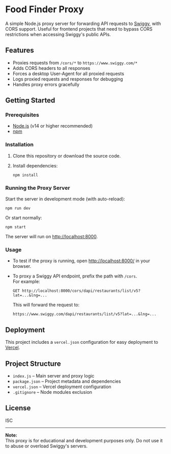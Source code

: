 # Food Finder Proxy

A simple Node.js proxy server for forwarding API requests to [Swiggy](https://www.swiggy.com), with CORS support. Useful for frontend projects that need to bypass CORS restrictions when accessing Swiggy's public APIs.

## Features

- Proxies requests from `/cors/*` to `https://www.swiggy.com/*`
- Adds CORS headers to all responses
- Forces a desktop User-Agent for all proxied requests
- Logs proxied requests and responses for debugging
- Handles proxy errors gracefully

## Getting Started

### Prerequisites

- [Node.js](https://nodejs.org/) (v14 or higher recommended)
- [npm](https://www.npmjs.com/)

### Installation

1. Clone this repository or download the source code.
2. Install dependencies:

   ```
   npm install
   ```

### Running the Proxy Server

Start the server in development mode (with auto-reload):

```
npm run dev
```

Or start normally:

```
npm start
```

The server will run on [http://localhost:8000](http://localhost:8000).

### Usage

- To test if the proxy is running, open [http://localhost:8000/](http://localhost:8000/) in your browser.
- To proxy a Swiggy API endpoint, prefix the path with `/cors`.  
  For example:

  ```
  GET http://localhost:8000/cors/dapi/restaurants/list/v5?lat=...&lng=...
  ```

  This will forward the request to:

  ```
  https://www.swiggy.com/dapi/restaurants/list/v5?lat=...&lng=...
  ```

## Deployment

This project includes a `vercel.json` configuration for easy deployment to [Vercel](https://vercel.com/).

## Project Structure

- `index.js` – Main server and proxy logic
- `package.json` – Project metadata and dependencies
- `vercel.json` – Vercel deployment configuration
- `.gitignore` – Node modules exclusion

## License

ISC

---

**Note:**  
This proxy is for educational and development purposes only. Do not use it to abuse or overload Swiggy's servers.
